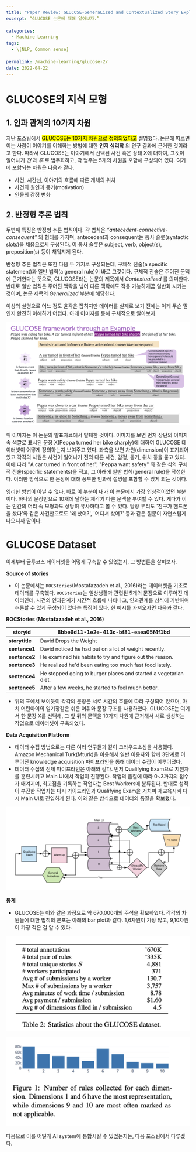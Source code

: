 ```yaml
---
title: "Paper Review: GLUCOSE-GeneraLized and COntextualized Story Explanations (2)"
excerpt: “GLUCOSE 논문에 대해 알아보자.”

categories:
  - Machine Learning
tags:
  - \[NLP, Common sense]

permalink: /machine-learning/glucose-2/
date: 2022-04-22
---
```


# GLUCOSE의 지식 모형

## 1. 인과 관계의 10가지 차원

지난 포스팅에서 <mark>GLUCOSE는 10가지 차원으로 정의되었다고</mark> 설명했다. 논문에 따르면 이는 사람이 이야기를 이해하는 방법에 대한 **인지 심리학** 의 연구 결과에 근거한 것이라고 한다. 따라서 GLUCOSE는 이야기에서 선택된 사건 혹은 상태 X에 대하여, 그것이 일어나기 *전* 과 *후* 로 범주화하고, 각 범주는 5개의 차원을 포함해 구성되어 있다. 여기에 포함되는 차원은 다음과 같다.

- 사건, 시간선, 이야기의 흐름에 따른 개체의 위치
- 사건의 원인과 동기(motivation)
- 인물의 감정 변화

## 2. 반정형 추론 법칙

두번째 특징은 반정형 추론 법칙이다. 각 법칙은 *“antecedent-connective-consequent”* 의 형태를 가지며, antecedent과 consequent는 통사 슬롯(syntactic slots)을 채움으로서 구성된다. 이 통사 슬롯은 subject, verb, object(s), preposition(s) 등이 채워지게 된다.

반정형 추론 법칙은 또한 다음 두 가지로 구성되는데, 구체적 진술(a specific statement)과 일반 법칙(a general rule)이 바로 그것이다. 구체적 진술은 주어진 문맥에 근거한다는 뜻으로, GLUCOSE라는 논문의 제목에서 *Contextualized* 를 의미한다. 반대로 일반 법칙은 주어진 맥락을 넘어 다른 맥락에도 적용 가능하게끔 일반화 시키는 것이며, 논문 제목의 *Generalized* 부분에 해당한다.

이상의 설명으로 어느 정도 윤곽은 잡히지만 데이터를 실제로 보기 전에는 이게 무슨 말인지 완전히 이해하기 어렵다. 아래 이미지를 통해 구체적으로 알아보자.

![image.png](/assets/images/posts_img/paper-review-glucose/2.png)

위 이미지는 이 논문의 발표자료에서 발췌한 것이다. 이미지를 보면 먼저 상단의 이미지 속 색깔로 표시된 문장 X(Peppa turned her bike sharply)에 대하여 GLUCOSE 데이터셋이 어떻게 정의하는지 보여주고 있다. 좌측을 보면 차원(dimension)이 표기되어 있고 각각의 차원은 사건이 일어나기 전의 다른 사건, 감정, 동기, 위치 등을 묻고 있다. 이에 따라 "A car turned in front of her", "Peppa want safety" 와 같은 식의 구체적 진술(specific statements)을 적고, 그 아래에 일반 법칙(general rule)을 작성한다. 이러한 방식으로 한 문장에 대해 풍부한 인과적 설명을 포함할 수 있게 되는 것이다.

영리한 방법이 아닐 수 없다. 바로 이 부분이 내가 이 논문에서 가장 인상적이었던 부분이다. 하나의 문장만으로 10개에 달하는 제각기 다른 문맥을 부여할 수 있다. 게다가 이는 인간의 머리 속 모형과도 상당히 유사하다고 볼 수 있다. 당장 우리도 '친구가 핸드폰을 샀다'와 같은 사건만으로도 '왜 샀어?', '어디서 샀어?' 등과 같은 질문이 자연스럽게 나오니까 말이다.

# GLUCOSE Dataset

이제부터 글루코스 데이터셋을 어떻게 구축할 수 있었는지, 그 방법론을 살펴보자.

**Source of stories**

- 이 논문에서는 `ROCStories`(Mostafazadeh et al., 2016)라는 데이터셋을 기초로 데이터를 구축했다. `ROCStories`는 일상생활과 관련된 5개의 문장으로 이루어진 데이터인데, 사건의 인과관계가 시간적 흐름에 나타나고, 인과관계를 상식에 기반하여 추론할 수 있게 구성되어 있다는 특징이 있다. 한 예시를 가져오자면 다음과 같다.

**ROCStories (Mostafazadeh et al., 2016)**

| **storyid**    | 8bbe6d11-1e2e-413c-bf81-eaea05f4f1bd                             |
| -------------- | ---------------------------------------------------------------- |
| **storytitle** | David Drops the Weight                                           |
| **sentence1**  | David noticed he had put on a lot of weight recently.            |
| **sentence2**  | He examined his habits to try and figure out the reason.         |
| **sentence3**  | He realized he'd been eating too much fast food lately.          |
| **sentence4**  | He stopped going to burger places and started a vegetarian diet. |
| **sentence5**  | After a few weeks, he started to feel much better.               |

- 위의 표에서 보이듯이 각각의 문장은 서로 시간의 흐름에 따라 구성되어 있으며, 마치 어린아이의 일기장같은 쉬운 어휘와 문장 구조를 사용하였다. GLUCOSE는 여기서 한 문장 X를 선택해, 그 앞 뒤의 문맥을 10가지 차원에 근거해서 새로 생성하는 작업으로 데이터셋이 구축되었다.

**Data Acquisition Platform**

- 데이터 수집 방법으로는 다른 여러 연구들과 같이 크라우드소싱을 사용했다. Amazon Mechanical Turk(Mturk)을 이용해서 일반 이용자와 함께 3단계로 이루어진 knowledge acquisition 파이프라인을 통해 데이터 수집이 이루어졌다.
- 데이터 수집의 전체 파이프라인은 아래와 같다. 먼저 Qualifying Exam으로 지원자를 훈련시키고  Main UI에서 작업이 진행된다. 작업의 품질에 따라 0~3까지의 점수가 매겨지며, 최고점을 기록하는 작업자는 Best Workers에 분류된다. 반대로 성적이 부진한 작업자는 다시 가이드라인과 Qualifying Exam을 거치며 재교육시켜 다시 Main UI로 진입하게 된다. 이와 같은 방식으로 데이터의 품질을 확보했다.

![Image.png](/assets/images/posts_img/paper-review-glucose/3.png)

**통계**

- GLUCOSE는 이와 같은 과정으로 약 670,000개의 주석을 확보하였다. 각각의 차원들에 대한 법칙의 분포는 아래의 bar plot과 같다. 1,6차원이 가장 많고, 9,10차원이 가장 적은 걸 알 수 있다.

![Image.png](/assets/images/posts_img/paper-review-glucose/4.png)

![Image.png](/assets/images/posts_img/paper-review-glucose/5.png)

다음으로 이를 어떻게 AI system에 통합시킬 수 있었는지는, 다음 포스팅에서 다루겠다.

